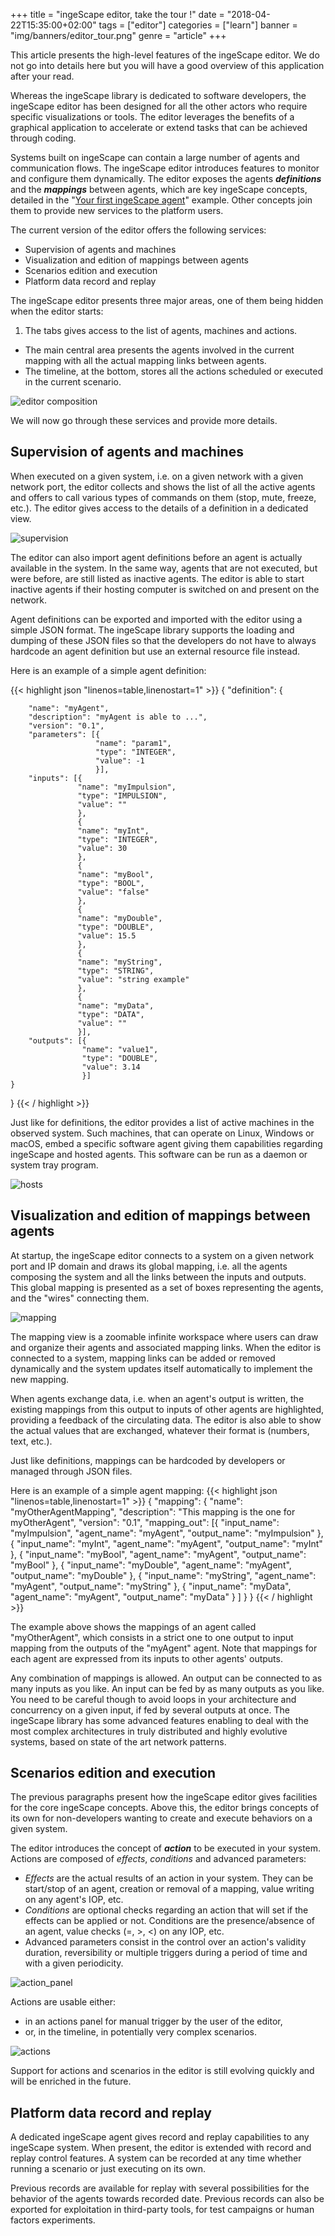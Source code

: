 +++
title = "ingeScape editor, take the tour !"
date = "2018-04-22T15:35:00+02:00"
tags = ["editor"]
categories = ["learn"]
banner = "img/banners/editor_tour.png"
genre = "article"
+++

This article presents the high-level features of the ingeScape editor. We do not go into details here but you will have a good overview of this application after your read.

Whereas the ingeScape library is dedicated to software developers, the ingeScape editor has been designed for all the other actors who require specific visualizations or tools. The editor leverages the benefits of a graphical application to accelerate or extend tasks that can be achieved through coding.

Systems built on ingeScape can contain a large number of agents and communication flows. The ingeScape editor introduces features to monitor and configure them dynamically. The editor exposes the agents ***definitions*** and the ***mappings*** between agents, which are key ingeScape concepts, detailed in the "[Your first ingeScape agent](./blog/your_first_agent)" example. Other concepts join them to provide new services to the platform users.

The current version of the editor offers the following services:

- Supervision of agents and machines
- Visualization and edition of mappings between agents
- Scenarios edition and execution
- Platform data record and replay

The ingeScape editor presents three major areas, one of them being hidden when the editor starts:

1. The tabs gives access to the list of agents, machines and actions.
+ The main central area presents the agents involved in the current mapping with all the actual mapping links between agents.
+ The timeline, at the bottom, stores all the actions scheduled or executed in the current scenario.

![editor composition](/snapshots/main_composition.png)


We will now go through these services and provide more details.

## Supervision of agents and machines

When executed on a given system, i.e. on a given network with a given network port, the editor collects and shows the list of all the active agents and offers to call various types of commands on them (stop, mute, freeze, etc.). The editor gives access to the details of a definition in a dedicated view.

![supervision](/snapshots/supervision.png)

The editor can also import agent definitions before an agent is actually available in the system. In the same way, agents that are not executed, but were before, are still listed as inactive agents. The editor is able to start inactive agents if their hosting computer is switched on and present on the network.

Agent definitions can be exported and imported with the editor using a simple JSON format. The ingeScape library supports the loading and dumping of these JSON files so that the developers do not have to always hardcode an agent definition but use an external resource file instead.

Here is an example of a simple agent definition:

{{< highlight json "linenos=table,linenostart=1" >}}
{
    "definition": {

        "name": "myAgent",
        "description": "myAgent is able to ...",
        "version": "0.1",
        "parameters": [{
                       "name": "param1",
                       "type": "INTEGER",
                       "value": -1
                       }],
        "inputs": [{
                   "name": "myImpulsion",
                   "type": "IMPULSION",
                   "value": ""
                   },
                   {
                   "name": "myInt",
                   "type": "INTEGER",
                   "value": 30
                   },
                   {
                   "name": "myBool",
                   "type": "BOOL",
                   "value": "false"
                   },
                   {
                   "name": "myDouble",
                   "type": "DOUBLE",
                   "value": 15.5
                   },
                   {
                   "name": "myString",
                   "type": "STRING",
                   "value": "string example"
                   },
                   {
                   "name": "myData",
                   "type": "DATA",
                   "value": ""
                   }],
        "outputs": [{
                    "name": "value1",
                    "type": "DOUBLE",
                    "value": 3.14
                    }]
    }
}
{{< / highlight >}}

Just like for definitions, the editor provides a list of active machines in the observed system. Such machines, that can operate on Linux, Windows or macOS, embed a specific software agent giving them capabilities regarding ingeScape and hosted agents. This software can be run as a daemon or system tray program.

![hosts](/snapshots/hosts.png)


## Visualization and edition of mappings between agents

At startup, the ingeScape editor connects to a system on a given network port and IP domain and draws its global mapping, i.e. all the agents composing the system and all the links between the inputs and outputs. This global mapping is presented as a set of boxes representing the agents, and the "wires" connecting them.

![mapping](/snapshots/mapping.png)

The mapping view is a zoomable infinite workspace where users can draw and organize their agents and associated mapping links. When the editor is connected to a system, mapping links can be added or removed dynamically and the system updates itself automatically to implement the new mapping.

When agents exchange data, i.e. when an agent's output is written, the existing mappings from this output to inputs of other agents are highlighted, providing a feedback of the circulating data. The editor is also able to show the actual values that are exchanged, whatever their format is (numbers, text, etc.).

Just like definitions, mappings can be hardcoded by developers or managed through JSON files.

Here is an example of a simple agent mapping:
{{< highlight json "linenos=table,linenostart=1" >}}
{
    "mapping": {
        "name": "myOtherAgentMapping",
        "description": "This mapping is the one for myOtherAgent",
        "version": "0.1",
        "mapping_out": [{
                        "input_name": "myImpulsion",
                        "agent_name": "myAgent",
                        "output_name": "myImpulsion"
                        },
                        {
                        "input_name": "myInt",
                        "agent_name": "myAgent",
                        "output_name": "myInt"
                        },
                        {
                        "input_name": "myBool",
                        "agent_name": "myAgent",
                        "output_name": "myBool"
                        },
                        {
                        "input_name": "myDouble",
                        "agent_name": "myAgent",
                        "output_name": "myDouble"
                        },
                        {
                        "input_name": "myString",
                        "agent_name": "myAgent",
                        "output_name": "myString"
                        },
                        {
                        "input_name": "myData",
                        "agent_name": "myAgent",
                        "output_name": "myData"
                        }
                        ]
    }
}
{{< / highlight >}}

The example above shows the mappings of an agent called "myOtherAgent", which consists in a strict one to one output to input mapping from the outputs of the "myAgent" agent. Note that mappings for each agent are expressed from its inputs to other agents' outputs.

Any combination of mappings is allowed. An output can be connected to as many inputs as you like. An input can be fed by as many outputs as you like. You need to be careful though to avoid loops in your architecture and concurrency on a given input, if fed by several outputs at once. The ingeScape library has some advanced features enabling to deal with the most complex architectures in truly distributed and highly evolutive systems, based on state of the art network patterns.


## Scenarios edition and execution

The previous paragraphs present how the ingeScape editor gives facilities for the core ingeScape concepts. Above this, the editor brings concepts of its own for non-developers wanting to create and execute behaviors on a given system.

The editor introduces the concept of ***action*** to be executed in your system. Actions are composed of *effects*, *conditions* and advanced parameters:

- *Effects* are the actual results of an action in your system. They can be start/stop of an agent, creation or removal of a mapping, value writing on any agent's IOP, etc.
- *Conditions* are optional checks regarding an action that will set if the effects can be applied or not. Conditions are the presence/absence of an agent, value checks (=, >, <) on any IOP, etc.
- Advanced parameters consist in the control over an action's validity duration, reversibility or multiple triggers during a period of time and with a given periodicity.

![action_panel](/snapshots/action_panel.png)

Actions are usable either:

- in an actions panel for manual trigger by the user of the editor,
- or, in the timeline, in potentially very complex scenarios.

![actions](/snapshots/actions.png)

Support for actions and scenarios in the editor is still evolving quickly and will be enriched in the future.


## Platform data record and replay

A dedicated ingeScape agent gives record and replay capabilities to any ingeScape system. When present, the editor is extended with record and replay control features. A system can be recorded at any time whether running a scenario or just executing on its own. 

Previous records are available for replay with several possibilities for the behavior of the agents towards recorded date. Previous records can also be exported for exploitation in third-party tools, for test campaigns or human factors experiments.





